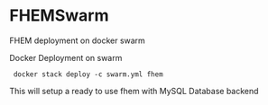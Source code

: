 # FHEMSwarm
FHEM deployment on docker swarm

Docker Deployment on swarm

``` 
 docker stack deploy -c swarm.yml fhem
```

This will setup a ready to use fhem with MySQL Database backend
